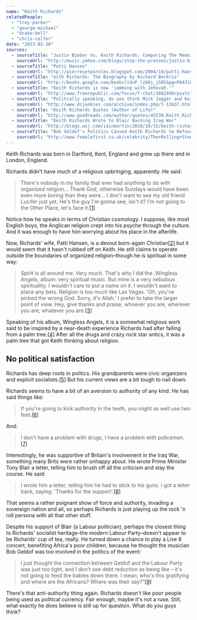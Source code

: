```yaml
---
name: "Keith Richards"
relatedPeople:
  - "trey-parker"
  - "george-michael"
  - "drake-bell"
  - "chris-colfer"
date: "2013-02-18"
sources:
  - sourceTitle: "Justin Bieber Vs. Keith Richards: Comparing The Memoirs"
    sourceUrl: "http://music.yahoo.com/blogs/stop-the-presses/justin-bieber-vs-keith-richards-comparing-the-memoirs.html"
  - sourceTitle: "Patti Hansen"
    sourceUrl: "http://pierresetparoles.blogspot.com/2004/10/patti-hansen.html"
  - sourceTitle: "eith Richards: The Biography by Richard Bockris"
    sourceUrl: "http://books.google.com/books?id=P_lzbHj_jS0C&pg=PA431&lpg=PA431&dq=Keith+Richards+religion&source=bl&ots=FcCjMikSrw&sig=JixdnJc70Xn2J1pkynV40q2_Je8&hl=en&sa=X&ei=sdIPUfesHcqGrgGgyIGIBQ&ved=0CDAQ6AEwAA#v=onepage&q=Keith%20Richards%20religion&f=false"
  - sourceTitle: "Keith Richards is now 'jamming with Jehovah.'"
    sourceUrl: "http://www.freerepublic.com/focus/f-chat/1662499/posts"
  - sourceTitle: "Politcally speaking, do you think Mick Jagger and Keith Richards are socialists?"
    sourceUrl: "http://www.dcjunkies.com/archive/index.php/t-11637.html"
  - sourceTitle: "Keith Richards Quotes (Author of Life)"
    sourceUrl: "http://www.goodreads.com/author/quotes/45539.Keith_Richards"
  - sourceTitle: "Keith Richards Wrote to Blair Backing Iraq War"
    sourceUrl: "http://blogs.wsj.com/iainmartin/2010/10/15/keith-richards-wrote-to-blair-backing-iraq-war/"
  - sourceTitle: "Bob Geldof's Politics Caused Keith Richards to Refuse Live 8"
    sourceUrl: "http://www.femalefirst.co.uk/celebrity/The+Rolling+Stones-5955.html"
---
```


Keith Richards was born in Dartford, Kent, England and grew up there and in London, England.

Richards didn't have much of a religious upbringing, apparently. He said:

>There's nobody in my family that ever had anything to do with organized religion… Thank God, otherwise Sundays would have been even more boring than they were… I don't want to see my old friend Lucifer just yet. He's the guy I'm gonna see, isn't it? I'm not going to the Other Place, let's face it.<a class="source-citation" href="#http://music.yahoo.com/blogs/stop-the-presses/justin-bieber-vs-keith-richards-comparing-the-memoirs.html" title="Justin Bieber Vs. Keith Richards: Comparing The Memoirs">[1]</a>

Notice how he speaks in terms of Christian cosmology. I suppose, like most English boys, the Anglican religion crept into his psyche through the culture. And it was enough to have him worrying about his place in the afterlife.

Now, Richards' wife, Patti Hansen, is a devout born-again Christian<a class="source-citation" href="#http://pierresetparoles.blogspot.com/2004/10/patti-hansen.html" title="Patti Hansen">[2]</a> but it would seem that it hasn't rubbed off on Keith. He still claims to operate outside the boundaries of organized religion–though he is spiritual in some way:

>Spirit is all around me. Very much. That's why I did the ,Wingless Angels, album: very spiritual music. But mine is a very nebulous spirituality. I wouldn't care to put a name on it. I wouldn't want to place any bets. Religion is too much like Las Vegas. 'Oh, you've picked the wrong God. Sorry, it's Allah.' I prefer to take the larger point of view. Hey, give thanks and praise, whoever you are, wherever you are, whatever you are.<a class="source-citation" href="#http://books.google.com/books?id=P_lzbHj_jS0C&pg=PA431&lpg=PA431&dq=Keith+Richards+religion&source=bl&ots=FcCjMikSrw&sig=JixdnJc70Xn2J1pkynV40q2_Je8&hl=en&sa=X&ei=sdIPUfesHcqGrgGgyIGIBQ&ved=0CDAQ6AEwAA#v=onepage&q=Keith%20Richards%20religion&f=false" title="eith Richards: The Biography by Richard Bockris">[3]</a>

Speaking of his album, Wingless Angels, it is a somewhat religious work said to be inspired by a near-death experience Richards had after falling from a palm tree.<a class="source-citation" href="#http://www.freerepublic.com/focus/f-chat/1662499/posts" title="Keith Richards is now &apos;jamming with Jehovah.&apos;">[4]</a> After all the drugs and crazy rock star antics, it was a palm tree that got Keith thinking about religion.


## No political satisfaction

Richards has deep roots in politics. His grandparents were civic organizers and explicit socialists.<a class="source-citation" href="#http://www.dcjunkies.com/archive/index.php/t-11637.html" title="Politcally speaking, do you think Mick Jagger and Keith Richards are socialists?">[5]</a> But his current views are a bit tough to nail down.

Richards seems to have a bit of an aversion to authority of any kind. He has said things like:

>If you're going to kick authority in the teeth, you might as well use two feet.<a class="source-citation" href="#http://www.goodreads.com/author/quotes/45539.Keith_Richards" title="Keith Richards Quotes (Author of Life)">[6]</a>

And:

>I don't have a problem with drugs, I have a problem with policemen.<a class="source-citation" href="#http://www.goodreads.com/author/quotes/45539.Keith_Richards" title="Keith Richards Quotes (Author of Life)">[7]</a>

Interestingly, he was supportive of Britain's involvement in the Iraq War, something many Brits were rather unhappy about. He wrote Prime Minister Tony Blair a letter, telling him to brush off all the criticism and stay the course. He said:

>I wrote him a letter, telling him he had to stick to his guns. I got a letter back, saying: 'Thanks for the support'.<a class="source-citation" href="#http://blogs.wsj.com/iainmartin/2010/10/15/keith-richards-wrote-to-blair-backing-iraq-war/" title="Keith Richards Wrote to Blair Backing Iraq War">[8]</a>

That seems a rather poignant show of force and authority, invading a sovereign nation and all, so perhaps Richards is just playing up the rock 'n roll persona with all that other stuff.

Despite his support of Blair (a Labour politician), perhaps the closest thing to Richards' socialist heritage–the modern Labour Party–doesn't appear to be Richards' cup of tea, really. He turned down a chance to play a Live 8 concert, benefiting Africa's poor children, because he thought the musician Bob Geldof was too involved in the politics of the event:

>I just thought the connection between Geldof and the Labour Party was just too tight, and I don't see debt reduction as being like – it's not going to feed the babies down there. I mean, who's this gratifying and where are the Africans? Where was their say?"<a class="source-citation" href="#http://www.femalefirst.co.uk/celebrity/The+Rolling+Stones-5955.html" title="Bob Geldof&apos;s Politics Caused Keith Richards to Refuse Live 8">[9]</a>

There's that anti-authority thing again. Richards doesn't like poor people being used as political currency. Fair enough, maybe it's not a ruse. Still, what exactly he does believe is still up for question. What do you guys think?